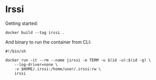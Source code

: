 # Irssi

Getting started:

```
docker build --tag irssi .
```

And binary to run the container from CLI:

```
#!/bin/sh

docker run -it --rm --name jirssi -e TERM -u $(id -u):$(id -g) \
    --log-driver=none \
    -v $HOME/.irssi:/home/user/.irssi:rw \
    irssi
```
